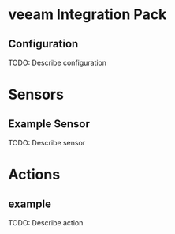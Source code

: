 # veeam Integration Pack

## Configuration
TODO: Describe configuration


# Sensors

## Example Sensor
TODO: Describe sensor


# Actions

## example
TODO: Describe action
